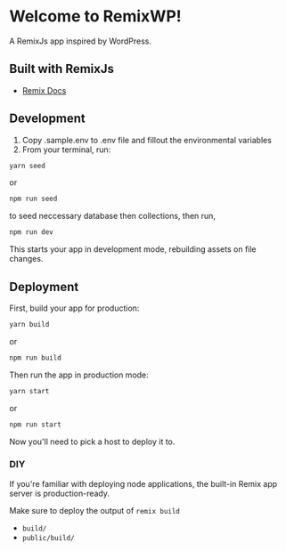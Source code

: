 # Welcome to RemixWP!

A RemixJs app inspired by WordPress.

## Built with RemixJs

- [Remix Docs](https://remix.run/docs)

## Development

1. Copy .sample.env to .env file and fillout the environmental variables
2. From your terminal, run:

```sh
yarn seed
```

or

```sh
npm run seed
```

to seed neccessary database then collections, then run,

```sh
npm run dev
```

This starts your app in development mode, rebuilding assets on file changes.

## Deployment

First, build your app for production:

```sh
yarn build
```

or

```sh
npm run build
```

Then run the app in production mode:

```sh
yarn start
```

or

```sh
npm run start
```

Now you'll need to pick a host to deploy it to.

### DIY

If you're familiar with deploying node applications, the built-in Remix app server is production-ready.

Make sure to deploy the output of `remix build`

- `build/`
- `public/build/`
